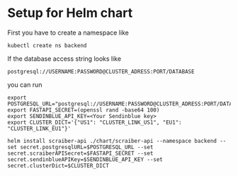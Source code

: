 # Setup for Helm chart

First you have to create a namespace like

```
kubectl create ns backend
```

If the database access string looks like

```
postgresql://USERNAME:PASSWORD@CLUSTER_ADRESS:PORT/DATABASE
```

you can run

```
export POSTGRESQL_URL="postgresql://USERNAME:PASSWORD@CLUSTER_ADRESS:PORT/DATABASE"
export FASTAPI_SECRET=(openssl rand -base64 100)
export SENDINBLUE_API_KEY=<Your Sendinblue key>
export CLUSTER_DICT='{"US1": "CLUSTER_LINK_US1", "EU1": "CLUSTER_LINK_EU1"}'

helm install scraiber-api ./chart/scraiber-api --namespace backend --set secret.postgresqlURL=$POSTGRESQL_URL --set secret.scraiberAPISecret=$FASTAPI_SECRET --set secret.sendinblueAPIKey=$SENDINBLUE_API_KEY --set secret.clusterDict=$CLUSTER_DICT 
```